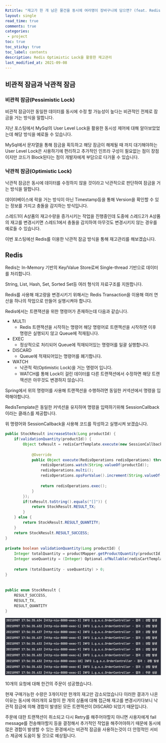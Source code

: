 ```yaml
---
Rztitle: "재고가 한 개 남은 물건을 동시에 여러명이 장바구니에 담으면? (feat. Redis)"    
layout: single    
read_time: true    
comments: true   
categories: 
 - project  
toc: true    
toc_sticky: true    
toc_label: contents    
description: Redis Optimistic Lock을 활용한 재고관리
last_modified_at: 2021-09-08
---
```




## 비관적 잠금과 낙관적 잠금



### 비관적 잠금(Pessimistic Lock) 

비관적 잠금이란 동일한 데이터를 동시에 수정 할 가능성이 높다는 비관적인 전제로 잠금을 거는 방식을 말합니다.

지난 포스팅에서 MySql의 User Level Lock을 활용한 동시성 제어에 대해 알아보았었는데 해당 방식을 예로들 수 있습니다.

MySql에서 문자열을 통해 잠금을 획득하고 해당 잠금이 해제될 때 까지 대기해야하는 User Level Lock은 사용하기에 편리하고 추가적인 인프라 구성이 필요없는 점이 장점이지만 코드가 Block된다는 점이 개발자에게 부담으로 다가올 수 있습니다.



### 낙관적 잠금(Optimistic Lock)

낙관적 잠금은 동시에 데이터를 수정하지 않을 것이라고 낙관적으로 판단하여 잠금을 거는 방식을 말합니다.

데이터베이스에 락을 거는 방식이 아닌 Timestamp등을 통해 Version을 확인할 수 있는 정보를 가지고 충돌을 감지하는 방식입니다.

스레드1이 A상품의 재고수량을 증가시키는  작업을 진행중인데 도중에 스레드2가 A상품의 재고를 변경시키면 스레드1에서 충돌을 감지하여 아무것도 변경시키지 않는 경우를 예로들 수 있습니다.

이번 포스팅에선 Redis를 이용한 낙관적 잠금 방식을 통해 재고관리를 해보겠습니다.



## Redis

Redis는 In-Memory 기반의 Key/Value Store로써 Single-thread 기반으로 데이터를 처리합니다.

String, List, Hash, Set, Sorted Set등 여러 형식의 자료구조를 지원합니다.



Redis를 사용해 재고량을 변경시키기 위해서는 Redis Transaction을 이용해 여러 연산을 하나의 작업으로 만들어 실행시켜야 합니다.

Redis에서는 트랜잭션을 위한 명령어가 존재하는데 다음과 같습니다.

- MULTI
  - Redis 트랜잭션을 시작하는 명령어 해당 명령어로 트랜잭션을 시작하면 이후 명령은 실행되지 않고 Queue에 적재됩니다.
- EXEC
  - 정상적으로 처리되어 Queue에 적재되어있는 명령어를 일괄 실행합니다.
- DISCARD
  - Queue에 적재되어있는 명령어를 폐기합니다.
- WATCH
  - 낙관적 락(Optimistic Lock)을 거는 명령어 입니다.
  - WATCH를 통해 Lock이 걸린 데이터를 다른 트랜잭션에서 수정하면 해당 트랜잭션은 아무것도 변경하지 않습니다.



Spring에서 위의 명령어를 사용해 트랜잭션을 수행하려면 동일한 커넥션에서 명령을 입력해야합니다.

RedisTemplate은 동일한 커넥션을 유지하며 명령을 입력하기위해 SessionCallback 이라는 클래스를 제공합니다.

위 명령어와 SessionCallback을 사용해 코드를 작성하고 실행시켜 보겠습니다.

```java
public StockResult increaseStock(Long productId) {
    if(validationQuantity(productId)) {
        Object txResult = redisCartTemplate.execute(new SessionCallback<Object>() {

            @Override
            public Object execute(RedisOperations redisOperations) throws DataAccessException {
                redisOperations.watch(String.valueOf(productId));
                redisOperations.multi();
                redisOperations.opsForValue().increment(String.valueOf(productId), 1);

                return redisOperations.exec();
            }
        });
        if(txResult.toString().equals("[]")) {
            return StockResult.RESULT_TX;
        }
    } else {
        return StockResult.RESULT_QUANTITY;
    }
    return StockResult.RESULT_SUCCESS;
}

private boolean validationQuantity(Long productId) {
    Integer totalQuantity = productMapper.getProductQuantity(productId);
    Integer useQuantity = (Integer) Optional.ofNullable(redisCartTemplate.opsForValue().get(String.valueOf(productId))).orElse(0);

    return (totalQuantity - useQuantity) > 0;
}


public enum StockResult {
    RESULT_SUCCESS,
    RESULT_TX,
    RESULT_QUANTITY
}
```

![1](/assets/image/redis_optimistic_lock/1.png)

10개의 요청에 대해 한건의 주문이 성공했습니다.

현재 구매가능한 수량은 3개이지만 한개의 재고만 감소되었습니다 이러한 결과가 나온 이유는 동시에 여러개의 요청이 한 개의 상품에 대해 접근해 재고를 변경시키다보니 낙관적 잠금에 의해 경합이 발생된 모든 트랜잭션이 DISCARD 되었기 때문입니다.



주문에 대한 트랜잭션이 취소되고 다시 Retry를 해주어야할지 아니면 사용자에게 fail message를 전송해야할지 등을 결정해서 추가적인 작업을 해주어야하기 때문에 동시에 많은 경합이 발생할 수 있는 환경에서는 비관적 잠금을 사용하는것이 더 안정적인 서비스 제공에 도움이 될 것으로 예상됩니다.
